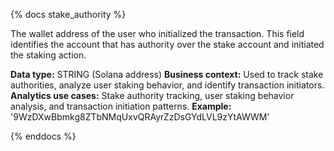 {% docs stake_authority %}

The wallet address of the user who initialized the transaction. This field identifies the account that has authority over the stake account and initiated the staking action.

**Data type:** STRING (Solana address)
**Business context:** Used to track stake authorities, analyze user staking behavior, and identify transaction initiators.
**Analytics use cases:** Stake authority tracking, user staking behavior analysis, and transaction initiation patterns.
**Example:** '9WzDXwBbmkg8ZTbNMqUxvQRAyrZzDsGYdLVL9zYtAWWM'

{% enddocs %}
